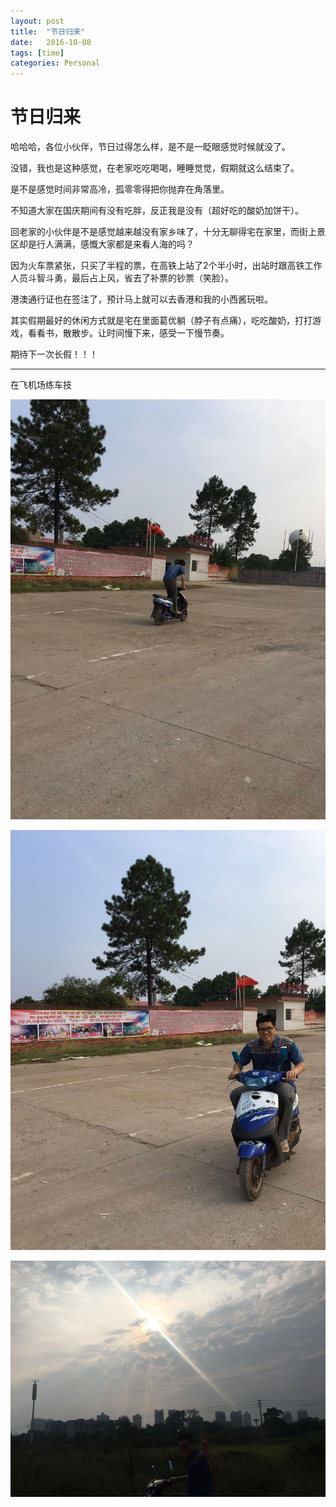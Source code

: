 ```yaml
---
layout: post
title:  "节日归来"
date:   2016-10-08
tags: [time]
categories: Personal
---
```


# 节日归来

哈哈哈，各位小伙伴，节日过得怎么样，是不是一眨眼感觉时候就没了。

没错，我也是这种感觉，在老家吃吃喝喝，睡睡觉觉，假期就这么结束了。

是不是感觉时间非常高冷，孤零零得把你抛弃在角落里。

不知道大家在国庆期间有没有吃胖，反正我是没有（超好吃的酸奶加饼干）。

回老家的小伙伴是不是感觉越来越没有家乡味了，十分无聊得宅在家里，而街上景区却是行人满满，感慨大家都是来看人海的吗？

因为火车票紧张，只买了半程的票，在高铁上站了2个半小时，出站时跟高铁工作人员斗智斗勇，最后占上风，省去了补票的钞票（笑脸）。

港澳通行证也在签注了，预计马上就可以去香港和我的小西酱玩啦。

其实假期最好的休闲方式就是宅在里面葛优躺（脖子有点痛），吃吃酸奶，打打游戏，看看书，散散步。让时间慢下来，感受一下慢节奏。

期待下一次长假！！！

---

在飞机场练车技

![electrical moto1](/assets/holiday1.jpg)

![electrical moto2](/assets/holiday2.jpg)

![electrical moto3](/assets/holiday3.jpg)
